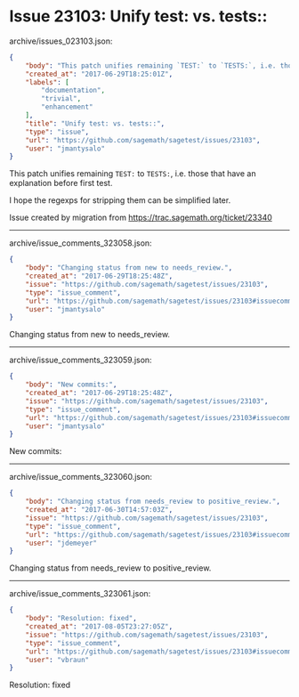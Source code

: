 # Issue 23103: Unify test: vs. tests::

archive/issues_023103.json:
```json
{
    "body": "This patch unifies remaining `TEST:` to `TESTS:`, i.e. those that have an explanation before first test.\n\nI hope the regexps for stripping them can be simplified later.\n\nIssue created by migration from https://trac.sagemath.org/ticket/23340\n\n",
    "created_at": "2017-06-29T18:25:01Z",
    "labels": [
        "documentation",
        "trivial",
        "enhancement"
    ],
    "title": "Unify test: vs. tests::",
    "type": "issue",
    "url": "https://github.com/sagemath/sagetest/issues/23103",
    "user": "jmantysalo"
}
```
This patch unifies remaining `TEST:` to `TESTS:`, i.e. those that have an explanation before first test.

I hope the regexps for stripping them can be simplified later.

Issue created by migration from https://trac.sagemath.org/ticket/23340





---

archive/issue_comments_323058.json:
```json
{
    "body": "Changing status from new to needs_review.",
    "created_at": "2017-06-29T18:25:48Z",
    "issue": "https://github.com/sagemath/sagetest/issues/23103",
    "type": "issue_comment",
    "url": "https://github.com/sagemath/sagetest/issues/23103#issuecomment-323058",
    "user": "jmantysalo"
}
```

Changing status from new to needs_review.



---

archive/issue_comments_323059.json:
```json
{
    "body": "New commits:",
    "created_at": "2017-06-29T18:25:48Z",
    "issue": "https://github.com/sagemath/sagetest/issues/23103",
    "type": "issue_comment",
    "url": "https://github.com/sagemath/sagetest/issues/23103#issuecomment-323059",
    "user": "jmantysalo"
}
```

New commits:



---

archive/issue_comments_323060.json:
```json
{
    "body": "Changing status from needs_review to positive_review.",
    "created_at": "2017-06-30T14:57:03Z",
    "issue": "https://github.com/sagemath/sagetest/issues/23103",
    "type": "issue_comment",
    "url": "https://github.com/sagemath/sagetest/issues/23103#issuecomment-323060",
    "user": "jdemeyer"
}
```

Changing status from needs_review to positive_review.



---

archive/issue_comments_323061.json:
```json
{
    "body": "Resolution: fixed",
    "created_at": "2017-08-05T23:27:05Z",
    "issue": "https://github.com/sagemath/sagetest/issues/23103",
    "type": "issue_comment",
    "url": "https://github.com/sagemath/sagetest/issues/23103#issuecomment-323061",
    "user": "vbraun"
}
```

Resolution: fixed
